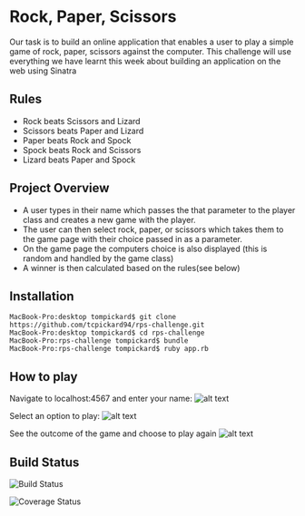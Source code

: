 
Rock, Paper, Scissors
=====================

Our task is to build an online application that enables a user to play a simple game of rock, paper, scissors against the computer. This challenge will use everything we have learnt this week about building an application on the web using Sinatra

Rules
--------
- Rock beats Scissors and Lizard
- Scissors beats Paper and Lizard
- Paper beats Rock and Spock
- Spock beats Rock and Scissors
- Lizard beats Paper and Spock

Project Overview
----------------
- A user types in their name which passes the that parameter to the player class and creates a new game with the player.
- The user can then select rock, paper, or scissors which takes them to the game page with their choice passed in as a parameter.
- On the game page the computers choice is also displayed (this is random and handled by the game class)
- A winner is then calculated based on the rules(see below)

Installation
------------
```
MacBook-Pro:desktop tompickard$ git clone https://github.com/tcpickard94/rps-challenge.git
MacBook-Pro:desktop tompickard$ cd rps-challenge
MacBook-Pro:rps-challenge tompickard$ bundle
MacBook-Pro:rps-challenge tompickard$ ruby app.rb
```

How to play
-----------

Navigate to localhost:4567 and enter your name:
![alt text](https://www.dropbox.com/s/euw4a62qqrg0tso/Screenshot%202016-02-07%2011.11.04.png?dl=0)

Select an option to play:
![alt text]( https://www.dropbox.com/s/xw82hnocmw614vc/Screenshot%202016-02-07%2011.11.12.png?dl=0)

See the outcome of the game and choose to play again
![alt text](https://www.dropbox.com/s/9xk131v77vv0t4h/Screenshot%202016-02-07%2011.11.18.png?dl=0)

Build Status
------------
![Build Status](https://travis-ci.org/tcpickard94/rps-challenge.svg?branch=master)

![Coverage Status](https://coveralls.io/repos/github/tcpickard94/rps-challenge/badge.svg?branch=master)
